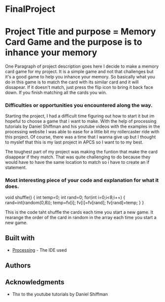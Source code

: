 # FinalProject
# Project Title and purpose = Memory Card Game and the purpose is to inhance your memory


One Paragraph of project description goes here
I decide to make a memory card game for my project. It is a simple game and not that challenges but it's a good game to help you inhance your memory. So basically what you do in this game is to match the card with its similar card and it will dissapear. If it doesn't match, just press the flip icon to bring it back face down. If you finish matching all the cards you win. 

### Difficulties or opportunities you encountered along the way.

Starting the project, I had a difficult time figuring out how to start it but im hopeful to choose a game that i want to make. With the help of processing tutorials by Daniel Shiffman and his youtube videos with the examples in the processing website I was able to ease for a little bit my rollercaster ride with this project. Of course, there was a time that I wanna give up but I thought to myslef that this is my last project in APCS so I want to to my best. 

The toughest part of my project was making the funtion that make the card disappear if they match. That was quite challenging to do because they would have to have the same location to match so i have to create an if statement. 

### Most interesting piece of your code and explanation for what it does.

void shuffle()
{
  int temp=0;
  int rand=0;
  for(int i=0;i<8;i++)
  {
    rand=int(random(0,8));
    temp=fv[i];
    fv[i]=fv[rand];
    fv[rand]=temp;
  }
}


This is the code taht shuffle the cards each time you start a new game. It rearange the order of the card in random in the array each time you start a new game. 

## Built with

* [Processing](https://processing.org/) - The IDE used

## Authors



## Acknowledgments

* Thx to the youtube tutorials by Daniel Shiffman

